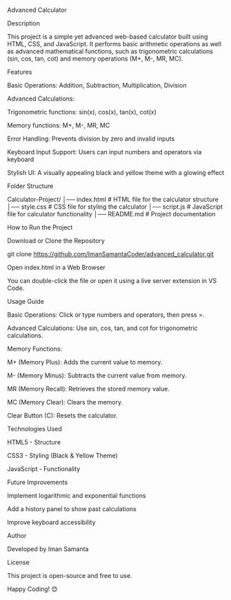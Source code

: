 Advanced Calculator

Description

This project is a simple yet advanced web-based calculator built using HTML, CSS, and JavaScript. It performs basic arithmetic operations as well as advanced mathematical functions, such as trigonometric calculations (sin, cos, tan, cot) and memory operations (M+, M-, MR, MC).

Features

Basic Operations: Addition, Subtraction, Multiplication, Division

Advanced Calculations:

Trigonometric functions: sin(x), cos(x), tan(x), cot(x)

Memory functions: M+, M-, MR, MC

Error Handling: Prevents division by zero and invalid inputs

Keyboard Input Support: Users can input numbers and operators via keyboard

Stylish UI: A visually appealing black and yellow theme with a glowing effect

Folder Structure

Calculator-Project/
│── index.html         # HTML file for the calculator structure
│── style.css          # CSS file for styling the calculator
│── script.js          # JavaScript file for calculator functionality
│── README.md          # Project documentation

How to Run the Project

Download or Clone the Repository

git clone https://github.com/ImanSamantaCoder/advanced_calculator.git

Open index.html in a Web Browser

You can double-click the file or open it using a live server extension in VS Code.

Usage Guide

Basic Operations: Click or type numbers and operators, then press =.

Advanced Calculations: Use sin, cos, tan, and cot for trigonometric calculations.

Memory Functions:

M+ (Memory Plus): Adds the current value to memory.

M- (Memory Minus): Subtracts the current value from memory.

MR (Memory Recall): Retrieves the stored memory value.

MC (Memory Clear): Clears the memory.

Clear Button (C): Resets the calculator.

Technologies Used

HTML5 - Structure

CSS3 - Styling (Black & Yellow Theme)

JavaScript - Functionality

Future Improvements

Implement logarithmic and exponential functions

Add a history panel to show past calculations

Improve keyboard accessibility

Author

Developed by Iman Samanta

License

This project is open-source and free to use.

Happy Coding! 😊